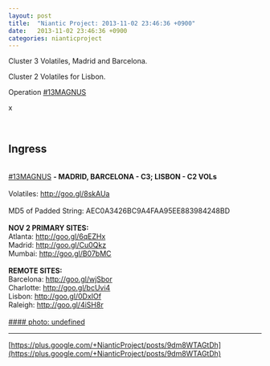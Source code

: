 ```yaml
---
layout: post
title:  "Niantic Project: 2013-11-02 23:46:36 +0900"
date:   2013-11-02 23:46:36 +0900
categories: nianticproject
---
```

Cluster 3 Volatiles, Madrid and Barcelona.

Cluster 2 Volatiles for Lisbon.

Operation  [#13MAGNUS](https://plus.google.com/s/%2313MAGNUS "")  

x<div class="shared"><br /><h2>Ingress</h2><br /><a rel="nofollow" class="ot-hashtag" href="https://plus.google.com/s/%2313MAGNUS">#13MAGNUS</a> <b>- MADRID, BARCELONA - C3; LISBON - C2 VOLs</b><br /><br />Volatiles: <a href="http://goo.gl/8skAUa" class="ot-anchor">http://goo.gl/8skAUa</a><br /><br />MD5 of Padded String: AEC0A3426BC9A4FAA95EE883984248BD<br /><br /><b>NOV 2 PRIMARY SITES:</b><br />Atlanta: <a href="http://goo.gl/6qEZHx" class="ot-anchor">http://goo.gl/6qEZHx</a> <br />Madrid: <a href="http://goo.gl/Cu0Qkz" class="ot-anchor">http://goo.gl/Cu0Qkz</a> <br />Mumbai: <a href="http://goo.gl/B07bMC" class="ot-anchor">http://goo.gl/B07bMC</a> <br /><br /><b>REMOTE SITES:</b><br />Barcelona: <a href="http://goo.gl/wjSbor" class="ot-anchor">http://goo.gl/wjSbor</a> <br />Charlotte: <a href="http://goo.gl/bcUvi4" class="ot-anchor">http://goo.gl/bcUvi4</a> <br />Lisbon: <a href="http://goo.gl/0DxIOf" class="ot-anchor">http://goo.gl/0DxIOf</a> <br />Raleigh: <a href="http://goo.gl/4iSH8r" class="ot-anchor">http://goo.gl/4iSH8r</a><br /><br /></div>
[#### photo: undefined](https://lh5.googleusercontent.com/-UfcPFVjg7PM/UnUPcJubAiI/AAAAAAAAXR4/_rln57oR5NI/Madrid3.png "")
- - -
[https://plus.google.com/+NianticProject/posts/9dm8WTAGtDh](https://plus.google.com/+NianticProject/posts/9dm8WTAGtDh)
